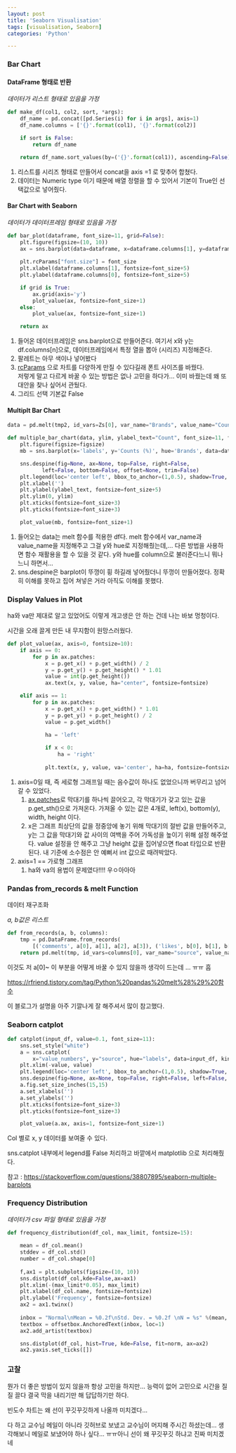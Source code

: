 ```yaml
---
layout: post
title: 'Seaborn Visualisation'
tags: [visualisation, Seaborn]
categories: 'Python'

---
```


### Bar Chart

#### DataFrame 형태로 반환

*데이터가 리스트 형태로 있음을 가정*

```python
def make_df(col1, col2, sort, *args):
    df_name = pd.concat([pd.Series(i) for i in args], axis=1)
    df_name.columns = ['{}'.format(col1), '{}'.format(col2)]

    if sort is False:
        return df_name

    return df_name.sort_values(by=('{}'.format(col1)), ascending=False)
```

1. 리스트를 시리즈 형태로 만들어서 concat을 axis =1 로 맞추어 합쳤다. 
2. 데이터는 Numeric type 이기 때문에 배열 정렬을 할 수 있어서 기본이 True인 선택값으로 넣어줬다. 





#### Bar Chart with Seaborn

*데이터가 데이터프레임 형태로 있음을 가정*

```python
def bar_plot(dataframe, font_size=11, grid=False):
    plt.figure(figsize=(10, 10))
    ax = sns.barplot(data=dataframe, x=dataframe.columns[1], y=dataframe.columns[0], palette='Blues')
    
    plt.rcParams["font.size"] = font_size
    plt.xlabel(dataframe.columns[1], fontsize=font_size+5)
    plt.ylabel(dataframe.columns[0], fontsize=font_size+5)

    if grid is True:
        ax.grid(axis='y')
        plot_value(ax, fontsize=font_size+1)
    else:
        plot_value(ax, fontsize=font_size+1)

    return ax
```

1. 들어온 데이터프레임은 sns.barplot으로 만들어준다. 여기서 x와 y는 df.columns[n]으로, 데이터프레임에서 특정 열을 뽑아 (시리즈) 지정해준다. 
2. 팔레트는 아무 색이나 넣어봤다
3.  [rcParams](https://financedata.github.io/posts/faq_matplotlib_default_chart_size.html) 으로 차트를 다양하게 만질 수 있다길래 폰트 사이즈를 바꿨다.   
   저렇게 말고 다르게 바꿀 수 있는 방법은 없나 고민을 하다가... 이미 바꿨는데 왜 또 대안을 찾나 싶어서 관뒀다.
4. 그리드 선택 기본값 False



#### Multiplt Bar Chart

```python
data = pd.melt(tmp2, id_vars=Zs[0], var_name="Brands", value_name="Counts (%)")

def multiple_bar_chart(data, ylim, ylabel_text="Count", font_size=11, figsize=(10,10)):
    plt.figure(figsize=figsize)
    mb = sns.barplot(x='labels', y='Counts (%)', hue='Brands', data=data, palette='PRGn_r')

    sns.despine(fig=None, ax=None, top=False, right=False,
           left=False, bottom=False, offset=None, trim=False)
    plt.legend(loc='center left', bbox_to_anchor=(1,0.5), shadow=True, ncol=1, fontsize="large")
    plt.xlabel('')
    plt.ylabel(ylabel_text, fontsize=font_size+5)
    plt.ylim(0, ylim)
    plt.xticks(fontsize=font_size+3)
    plt.yticks(fontsize=font_size+3)

    plot_value(mb, fontsize=font_size+1)
```

1. 들어오는 data는 melt 함수를 적용한 df다. melt 함수에서 var_name과 value_name을 지정해주고 그걸 y와 hue로 지정해줬는데,... 다른 방법을 사용하면 함수 재활용을 할 수 있을 것 같다. y와 hue를 column으로 불러준다느니 뭐나느니 하면서... 
2. sns.despine은 barplot이 뚜껑이 휭 하길래 넣어줬더니 뚜껑이 만들어졌다. 정확히 이해를 못하고 집어 쳐넣은 거라 아직도 이해를 못했다.



### Display Values in Plot

ha와 va만 제대로 알고 있었어도 이렇게 개고생은 안 하는 건데 나는 바보 멍청이다.

시간을 오래 끌게 만든 내 무지함이 원망스러웠다. 

```python
def plot_value(ax, axis=0, fontsize=10):
    if axis == 0:
        for p in ax.patches:
            x = p.get_x() + p.get_width() / 2
            y = p.get_y() + p.get_height() * 1.01
            value = int(p.get_height())
            ax.text(x, y, value, ha="center", fontsize=fontsize) 

    elif axis == 1:
        for p in ax.patches:
            x = p.get_x() + p.get_width() * 1.01
            y = p.get_y() + p.get_height() / 2
            value = p.get_width()
            
            ha = 'left'

            if x < 0:
                ha = 'right'
                
            plt.text(x, y, value, va='center', ha=ha, fontsize=fontsize)
```

1. axis=0일 때, 즉 세로형 그래프일 때는 음수값이 하나도 없었으니까 버무리고 넘어갈 수 있었다. 
   1. [ax.patches](https://dailyheumsi.tistory.com/98)로 막대기를 하나씩 끌어오고, 각 막대기가 갖고 있는 값을 p.get_sth()으로 가져온다. 가져올 수 있는 값은 4개로, left(x), bottom(y), width, height 이다. 
   2. x은 그래프 최상단의 값을 정중앙에 놓기 위해 막대기의 절반 값을 만들어주고, y는 그 값을 막대기와 값 사이의 여백을 주어 가독성을 높이기 위해 설정 해주었다. value 설정을 안 해주고 그냥 height 값을 집어넣으면 float 타입으로 반환 된다. 내 기준에 소수점은 안 예뻐서 int 값으로 때려박았다. 
2. axis=1 == 가로형 그래프
   1. ha와 va의 용법이 문제였다!!!! 우ㅇ아아아



### Pandas from_records & melt Function

데이터 재구조화   

*a, b값은 리스트*

```python
def from_records(a, b, columns):
    tmp = pd.DataFrame.from_records(
        [('comments', a[0], a[1], a[2], a[3]), ('likes', b[0], b[1], b[2], b[3])], columns=columns)
    return pd.melt(tmp, id_vars=columns[0], var_name="source", value_name="value_numbers")
```

이것도 저 a[0]~ 이 부분을 어떻게 바꿀 수 있지 않을까 생각이 드는데 ... ㅠㅠ 흠 

https://rfriend.tistory.com/tag/Python%20pandas%20melt%28%29%20함수

이 블로그가 설명을 아주 기깔나게 잘 해주셔서 많이 참고했다.



### Seaborn catplot

```python
def catplot(input_df, value=0.1, font_size=11):
    sns.set_style("white")
    a = sns.catplot(
        x="value_numbers", y="source", hue="labels", data=input_df, kind="bar", orient='h', legend=False)
    plt.xlim(-value, value)
    plt.legend(loc='center left', bbox_to_anchor=(1,0.5), shadow=True, ncol=1)
    sns.despine(fig=None, ax=None, top=False, right=False, left=False, bottom=False, offset=None, trim=False)
    a.fig.set_size_inches(15,15)
    a.set_xlabels('')
    a.set_ylabels('')
    plt.xticks(fontsize=font_size+3)
    plt.yticks(fontsize=font_size+3)

    plot_value(a.ax, axis=1, fontsize=font_size+1)
```

Col 별로 x, y 데이터를 보여줄 수 있다. 

sns.catplot 내부에서 legend를 False 처리하고 바깥에서 matplotlib 으로 처리해줬다. 



참고 : https://stackoverflow.com/questions/38807895/seaborn-multiple-barplots

### Frequency Distribution

*데이터가 csv 파일 형태로 있음을 가정*

``` python
def frequency_distribution(df_col, max_limit, fontsize=15):
    
    mean = df_col.mean()
    stddev = df_col.std()
    number = df_col.shape[0]
    
    f,ax1 = plt.subplots(figsize=(10, 10))
    sns.distplot(df_col,kde=False,ax=ax1)
    plt.xlim(-(max_limit*0.05), max_limit)
    plt.xlabel(df_col.name, fontsize=fontsize)
    plt.ylabel('Frequency', fontsize=fontsize)
    ax2 = ax1.twinx()
    
    inbox = "Normal\nMean = %0.2f\nStd. Dev. = %0.2f \nN = %s" %(mean, stddev, number)
    textbox = offsetbox.AnchoredText(inbox, loc=1)
    ax2.add_artist(textbox)

    sns.distplot(df_col, hist=True, kde=False, fit=norm, ax=ax2)
    ax2.yaxis.set_ticks([])
```





### 고찰

뭔가 더 좋은 방법이 있지 않을까 항상 고민을 하지만... 능력이 없어 고민으로 시간을 질질 끌다 결국 막을 내리기만 해 답답하기만 하다.

빈도수 차트는 왜 선이 꾸깃꾸깃하게 나올까 미치겠다... 

다 하고 교수님 메일이 아니라 깃허브로 보냈고 교수님이 머지해 주시긴 하셨는데... 생각해보니 메일로 보냈어야 하나 싶다... ㅠㅠ아니 선이 왜 꾸깃꾸깃 하냐고 진짜 미치겠네